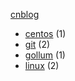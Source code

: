 [cnblog](http://www.cnblogs.com/chencye/)















<!-- --- fixed content boder -->

* [centos](/tags/centos) (1)
* [git](/tags/git) (2)
* [gollum](/tags/gollum) (1)
* [linux](/tags/linux) (2)
